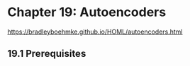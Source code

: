 # Chapter 19: Autoencoders

https://bradleyboehmke.github.io/HOML/autoencoders.html

## 19.1 Prerequisites
